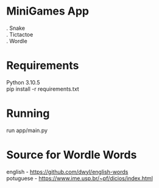 # MiniGames App
 . Snake \
 . Tictactoe \
 . Wordle 

# Requirements
Python 3.10.5\
pip install -r requirements.txt



# Running
run app/main.py

# Source for Wordle Words
english - https://github.com/dwyl/english-words \
potuguese - https://www.ime.usp.br/~pf/dicios/index.html
